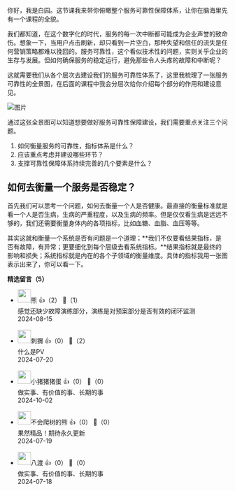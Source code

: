你好，我是白园。这节课我来带你俯瞰整个服务可靠性保障体系，让你在脑海里先有一个课程的全貌。

我们都知道，在这个数字化的时代，服务的每一次中断都可能成为企业声誉的致命伤。想象一下，当用户点击刷新，却只看到一片空白，那种失望和信任的流失是任何营销策略都难以挽回的。服务可靠性，这个看似技术性的问题，实则关乎企业的生存与发展。但如何确保服务的稳定运行，避免那些令人头疼的故障和中断呢？

这就需要我们从各个层次去建设我们的服务可靠性体系了，这里我梳理了一张服务可靠性的全景图，在后面的课程中我会分层次给你介绍每个部分的作用和建设意见。

![图片](https://static001.geekbang.org/resource/image/f9/cd/f9a4c960439aca32b9e8ba38e73768cd.png?wh=5120x2880)

通过这张全景图可以知道想要做好服务可靠性保障建设，我们需要重点关注三个问题。

1. 如何衡量服务的可靠性，指标体系是什么？
2. 应该重点考虑并建设哪些环节？
3. 支撑可靠性保障体系持续完善的几个要素是什么？

## 如何去衡量一个服务是否稳定？

首先我们可以思考一个问题，如何去衡量一个人是否健康。最直接的衡量标准就是看一个人是否生病，生病的严重程度，以及生病的频率。但是仅仅看生病是远远不够的，我们还需要衡量身体内的各项指标，比如血糖、血脂、血压等等。

其实这就和衡量一个系统是否有问题是一个道理；**我们不仅要看结果指标，是否有故障，有异常；更要细化到每个层级去看系统指标。**结果指标就是最终的影响和损失；系统指标就是内在的各个子领域的衡量维度。具体的指标我用一张图表示出来了，你可以看一下。
<div><strong>精选留言（5）</strong></div><ul>
<li><img src="https://static001.geekbang.org/account/avatar/00/18/fc/63/bcda2f87.jpg" width="30px"><span>熊</span> 👍（2） 💬（1）<div>感觉还缺少故障演练部分，演练是对预案部分是否有效的闭环监测</div>2024-08-15</li><br/><li><img src="https://static001.geekbang.org/account/avatar/00/12/55/47/c412f973.jpg" width="30px"><span>刺猬</span> 👍（0） 💬（2）<div>什么是PV</div>2024-07-20</li><br/><li><img src="https://static001.geekbang.org/account/avatar/00/29/3c/48/38f84bbc.jpg" width="30px"><span>小猪猪猪蛋</span> 👍（0） 💬（0）<div>做实事、有价值的事、长期的事
</div>2024-10-02</li><br/><li><img src="http://thirdwx.qlogo.cn/mmopen/vi_32/6vz8MgZia6Xwdhayv9Jdnee7HfDYSAMTUtMAAVORMhiaN8bIM0QJibrQ5EDqB8o5pWE6FRuaqguwG86o5Gh90ruDw/132" width="30px"><span>不会爬树的熊</span> 👍（0） 💬（0）<div>果然精品！期待永久更新</div>2024-07-19</li><br/><li><img src="https://static001.geekbang.org/account/avatar/00/13/4c/66/321b8b0c.jpg" width="30px"><span>八渡</span> 👍（0） 💬（0）<div>做实事、有价值的事、长期的事</div>2024-07-18</li><br/>
</ul>